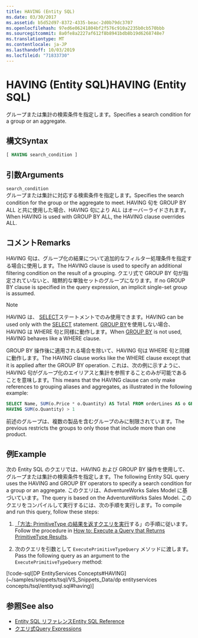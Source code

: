 ```yaml
---
title: HAVING (Entity SQL)
ms.date: 03/30/2017
ms.assetid: b5d52d97-8372-4335-beac-2d0b79dc3707
ms.openlocfilehash: 97ed6e06241804bf2f576c910a2235b0cb570bbb
ms.sourcegitcommit: 8a0fe8a2227af612f8b8941bdb8b19d6268748e7
ms.translationtype: MT
ms.contentlocale: ja-JP
ms.lasthandoff: 10/03/2019
ms.locfileid: "71833730"
---
```

# <a name="having-entity-sql"></a><span data-ttu-id="cc6db-102">HAVING (Entity SQL)</span><span class="sxs-lookup"><span data-stu-id="cc6db-102">HAVING (Entity SQL)</span></span>
<span data-ttu-id="cc6db-103">グループまたは集計の検索条件を指定します。</span><span class="sxs-lookup"><span data-stu-id="cc6db-103">Specifies a search condition for a group or an aggregate.</span></span>  
  
## <a name="syntax"></a><span data-ttu-id="cc6db-104">構文</span><span class="sxs-lookup"><span data-stu-id="cc6db-104">Syntax</span></span>  
  
```sql  
[ HAVING search_condition ]  
```  
  
## <a name="arguments"></a><span data-ttu-id="cc6db-105">引数</span><span class="sxs-lookup"><span data-stu-id="cc6db-105">Arguments</span></span>  
 `search_condition`  
 <span data-ttu-id="cc6db-106">グループまたは集計に対応する検索条件を指定します。</span><span class="sxs-lookup"><span data-stu-id="cc6db-106">Specifies the search condition for the group or the aggregate to meet.</span></span> <span data-ttu-id="cc6db-107">HAVING 句を GROUP BY ALL と共に使用した場合、HAVING 句により ALL はオーバーライドされます。</span><span class="sxs-lookup"><span data-stu-id="cc6db-107">When HAVING is used with GROUP BY ALL, the HAVING clause overrides ALL.</span></span>  
  
## <a name="remarks"></a><span data-ttu-id="cc6db-108">コメント</span><span class="sxs-lookup"><span data-stu-id="cc6db-108">Remarks</span></span>  
 <span data-ttu-id="cc6db-109">HAVING 句は、グループ化の結果について追加的なフィルター処理条件を指定する場合に使用します。</span><span class="sxs-lookup"><span data-stu-id="cc6db-109">The HAVING clause is used to specify an additional filtering condition on the result of a grouping.</span></span> <span data-ttu-id="cc6db-110">クエリ式で GROUP BY 句が指定されていないと、暗黙的な単独セットのグループになります。</span><span class="sxs-lookup"><span data-stu-id="cc6db-110">If no GROUP BY clause is specified in the query expression, an implicit single-set group is assumed.</span></span>  
  
> [!NOTE]
> <span data-ttu-id="cc6db-111">HAVING は、 [SELECT](select-entity-sql.md)ステートメントでのみ使用できます。</span><span class="sxs-lookup"><span data-stu-id="cc6db-111">HAVING can be used only with the [SELECT](select-entity-sql.md) statement.</span></span> <span data-ttu-id="cc6db-112">[GROUP BY](group-by-entity-sql.md)を使用しない場合、HAVING は WHERE 句と同様に動作します。</span><span class="sxs-lookup"><span data-stu-id="cc6db-112">When [GROUP BY](group-by-entity-sql.md) is not used, HAVING behaves like a WHERE clause.</span></span>  
  
<span data-ttu-id="cc6db-113">GROUP BY 操作後に適用される場合を除いて、HAVING 句は WHERE 句と同様に動作します。</span><span class="sxs-lookup"><span data-stu-id="cc6db-113">The HAVING clause works like the WHERE clause except that it is applied after the GROUP BY operation.</span></span> <span data-ttu-id="cc6db-114">これは、次の例に示すように、HAVING 句がグループ化のエイリアスと集計を参照することのみが可能であることを意味します。</span><span class="sxs-lookup"><span data-stu-id="cc6db-114">This means that the HAVING clause can only make references to grouping aliases and aggregates, as illustrated in the following example:</span></span>
  
```sql  
SELECT Name, SUM(o.Price * o.Quantity) AS Total FROM orderLines AS o GROUP BY o.Product AS Name  
HAVING SUM(o.Quantity) > 1  
```  
  
 <span data-ttu-id="cc6db-115">前述のグループは、複数の製品を含むグループのみに制限されています。</span><span class="sxs-lookup"><span data-stu-id="cc6db-115">The previous restricts the groups to only those that include more than one product.</span></span>  
  
## <a name="example"></a><span data-ttu-id="cc6db-116">例</span><span class="sxs-lookup"><span data-stu-id="cc6db-116">Example</span></span>  
 <span data-ttu-id="cc6db-117">次の Entity SQL のクエリでは、HAVING および GROUP BY 操作を使用して、グループまたは集計の検索条件を指定します。</span><span class="sxs-lookup"><span data-stu-id="cc6db-117">The following Entity SQL query uses the HAVING and GROUP BY operators to specify a search condition for a group or an aggregate.</span></span> <span data-ttu-id="cc6db-118">このクエリは、AdventureWorks Sales Model に基づいています。</span><span class="sxs-lookup"><span data-stu-id="cc6db-118">The query is based on the AdventureWorks Sales Model.</span></span> <span data-ttu-id="cc6db-119">このクエリをコンパイルして実行するには、次の手順を実行します。</span><span class="sxs-lookup"><span data-stu-id="cc6db-119">To compile and run this query, follow these steps:</span></span>  
  
1. <span data-ttu-id="cc6db-120">[「方法: PrimitiveType の結果を返すクエリを実行](../how-to-execute-a-query-that-returns-primitivetype-results.md)する」の手順に従います。</span><span class="sxs-lookup"><span data-stu-id="cc6db-120">Follow the procedure in [How to: Execute a Query that Returns PrimitiveType Results](../how-to-execute-a-query-that-returns-primitivetype-results.md).</span></span>  
  
2. <span data-ttu-id="cc6db-121">次のクエリを引数として `ExecutePrimitiveTypeQuery` メソッドに渡します。</span><span class="sxs-lookup"><span data-stu-id="cc6db-121">Pass the following query as an argument to the `ExecutePrimitiveTypeQuery` method:</span></span>  
  
 [!code-sql[DP EntityServices Concepts#HAVING](~/samples/snippets/tsql/VS_Snippets_Data/dp entityservices concepts/tsql/entitysql.sql#having)]  
  
## <a name="see-also"></a><span data-ttu-id="cc6db-122">参照</span><span class="sxs-lookup"><span data-stu-id="cc6db-122">See also</span></span>

- [<span data-ttu-id="cc6db-123">Entity SQL リファレンス</span><span class="sxs-lookup"><span data-stu-id="cc6db-123">Entity SQL Reference</span></span>](entity-sql-reference.md)
- [<span data-ttu-id="cc6db-124">クエリ式</span><span class="sxs-lookup"><span data-stu-id="cc6db-124">Query Expressions</span></span>](query-expressions-entity-sql.md)

